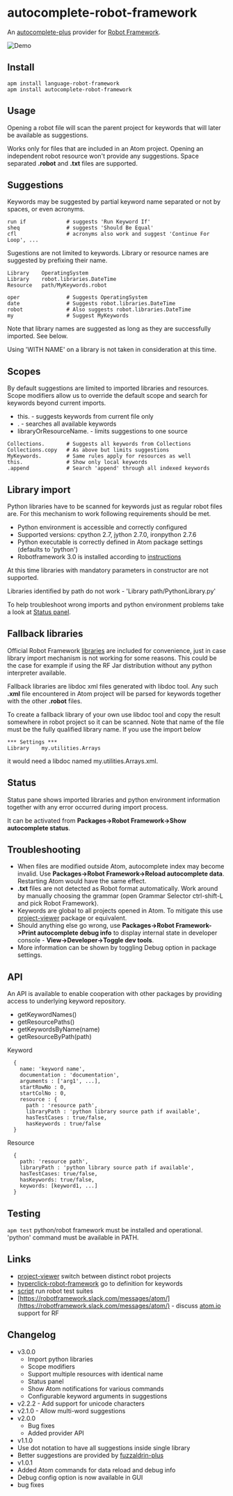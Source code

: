autocomplete-robot-framework
==========
An [autocomplete-plus](https://github.com/atom/autocomplete-plus) provider for [Robot Framework](http://robotframework.org/).

![Demo](https://raw.githubusercontent.com/gliviu/autocomplete-robot-framework/master/anim.gif)


## Install
```shell
apm install language-robot-framework
apm install autocomplete-robot-framework
```

## Usage
Opening a robot file will scan the parent project for keywords that will later be available as suggestions.

Works only for files that are included in an Atom project. Opening an independent robot resource won't provide any suggestions. Space separated **.robot** and **.txt** files are supported.

## Suggestions
Keywords may be suggested by partial keyword name separated or not by spaces, or even acronyms.

```text
run if             # suggests 'Run Keyword If'
sheq               # suggests 'Should Be Equal'
cfl                # acronyms also work and suggest 'Continue For Loop', ...
```
Sugestions are not limited to keywords. Library or resource names are suggested by prefixing their name.

```text
Library    OperatingSystem
Library    robot.libraries.DateTime
Resource   path/MyKeywords.robot

oper               # Suggests OperatingSystem
date               # Suggests robot.libraries.DateTime
robot              # Also suggests robot.libraries.DateTime
my                 # Suggest MyKeywords
```

Note that library names are suggested as long as they are successfully imported. See below.

Using 'WITH NAME' on a library is not taken in consideration at this time.

## Scopes
By default suggestions are limited to imported libraries and resources.
Scope modifiers allow us to override the default scope and search for keywords beyond current imports.
* this. -  suggests keywords from current file only
* . -  searches all  available keywords
* libraryOrResourceName. - limits suggestions to one source

```text
Collections.       # Suggests all keywords from Collections
Collections.copy   # As above but limits suggestions
MyKeywords.        # Same rules apply for resources as well
this.              # Show only local keywords
.append            # Search 'append' through all indexed keywords
```

## Library import
Python libraries have to be scanned for keywords just as regular robot files are.
For this mechanism to work following requirements should be met.
* Python environment is accessible and correctly configured
* Supported versions: cpython 2.7, jython 2.7.0, ironpython 2.7.6
* Python executable is correctly defined in Atom package settings (defaults to 'python')
* Robotframework 3.0 is installed according to [instructions](https://github.com/robotframework/robotframework/blob/master/INSTALL.rst)

At this time libraries with mandatory parameters in constructor are not supported.

Libraries identified by path do not work - 'Library    path/PythonLibrary.py'

To help troubleshoot wrong imports and python environment problems take a look at [Status panel](#status).

## Fallback libraries
Official Robot Framework [libraries](http://robotframework.org/#libraries) are included for convenience, just in case library import mechanism is not working for some reasons. This could be the case for example if using the RF Jar distribution without any python interpreter available.

Fallback libraries are libdoc xml files generated with libdoc tool. Any such **.xml** file encountered in Atom project will be parsed for keywords together with the other **.robot** files.

To create a fallback library of your own use libdoc tool and copy the result somewhere in robot project so it can be scanned. Note that name of the file must be the fully qualified library name.
If you use the import below

    *** Settings ***
    Library    my.utilities.Arrays

it would need a libdoc named my.utilities.Arrays.xml.

## Status
Status pane shows imported libraries and python environment information together with any error occurred during import process.

It can be activated from **Packages->Robot Framework->Show autocomplete status**.

## Troubleshooting
*  When files are modified outside Atom, autocomplete index may become invalid. Use **Packages->Robot Framework->Reload autocomplete data**. Restarting Atom would have the same effect.
*  **.txt** files are not detected as Robot format automatically. Work around by manually choosing the grammar (open Grammar Selector ctrl-shift-L and pick Robot Framework).
*  Keywords are global to all projects opened in Atom. To mitigate this use [project-viewer](https://atom.io/packages/project-viewer) package or equivalent.
*  Should anything else go wrong, use **Packages->Robot Framework->Print autocomplete debug info** to display internal state in developer console  - **View->Developer->Toggle dev tools**.
*  More information can be shown by toggling Debug option in package settings.

## API
An API is available to enable cooperation with other packages by providing access to underlying keyword repository.
* getKeywordNames()
* getResourcePaths()
* getKeywordsByName(name)
* getResourceByPath(path)

Keyword
```
  {
    name: 'keyword name',
    documentation : 'documentation',
    arguments : ['arg1', ...],
    startRowNo : 0,
    startColNo : 0,
    resource : {
      path : 'resource path',
      libraryPath : 'python library source path if available',
      hasTestCases : true/false,
      hasKeywords : true/false
  }
```

Resource
```
  {
    path: 'resource path',
    libraryPath : 'python library source path if available',
    hasTestCases: true/false,
    hasKeywords: true/false,
    keywords: [keyword1, ...]
  }
```
## Testing
```apm test```
python/robot framework must be installed and operational. 'python' command must be available in PATH.

## Links
* [project-viewer](https://atom.io/packages/project-viewer) switch between distinct robot projects
* [hyperclick-robot-framework](https://atom.io/packages/hyperclick-robot-framework) go to definition for keywords
* [script](https://atom.io/packages/script) run robot test suites
* [https://robotframework.slack.com/messages/atom/](https://robotframework.slack.com/messages/atom/) - discuss [atom.io](https://atom.io/) support for RF

## Changelog
* v3.0.0
    * Import python libraries
    * Scope modifiers
    * Support multiple resources with identical name
    * Status panel
    * Show Atom notifications for various commands
    * Configurable keyword arguments in suggestions
* v2.2.2 - Add support for unicode characters
* v2.1.0 - Allow multi-word suggestions
* v2.0.0
	* Bug fixes
	* Added provider API
*  v1.1.0
  *  Use dot notation to have all suggestions inside single library
  *  Better suggestions are provided by [fuzzaldrin-plus](https://www.npmjs.com/package/fuzzaldrin-plus)
*  v1.0.1
  *  Added Atom commands for data reload and debug info
  *  Debug config option is now available in GUI
  * bug fixes
